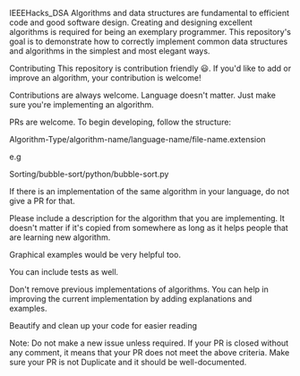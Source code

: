 IEEEHacks_DSA
Algorithms and data structures are fundamental to efficient code and good software design. Creating and designing excellent algorithms is required for being an exemplary programmer. This repository's goal is to demonstrate how to correctly implement common data structures and algorithms in the simplest and most elegant ways.

Contributing
This repository is contribution friendly 😃. If you'd like to add or improve an algorithm, your contribution is welcome!

Contributions are always welcome. Language doesn't matter. Just make sure you're implementing an algorithm.

PRs are welcome. To begin developing, follow the structure:

Algorithm-Type/algorithm-name/language-name/file-name.extension

e.g

Sorting/bubble-sort/python/bubble-sort.py

If there is an implementation of the same algorithm in your language, do not give a PR for that.

Please include a description for the algorithm that you are implementing. It doesn't matter if it's copied from somewhere as long as it helps people that are learning new algorithm.

Graphical examples would be very helpful too.

You can include tests as well.

Don't remove previous implementations of algorithms. You can help in improving the current implementation by adding explanations and examples.

Beautify and clean up your code for easier reading

Note:
Do not make a new issue unless required.
If your PR is closed without any comment, it means that your PR does not meet the above criteria. Make sure your PR is not Duplicate and it should be well-documented.
